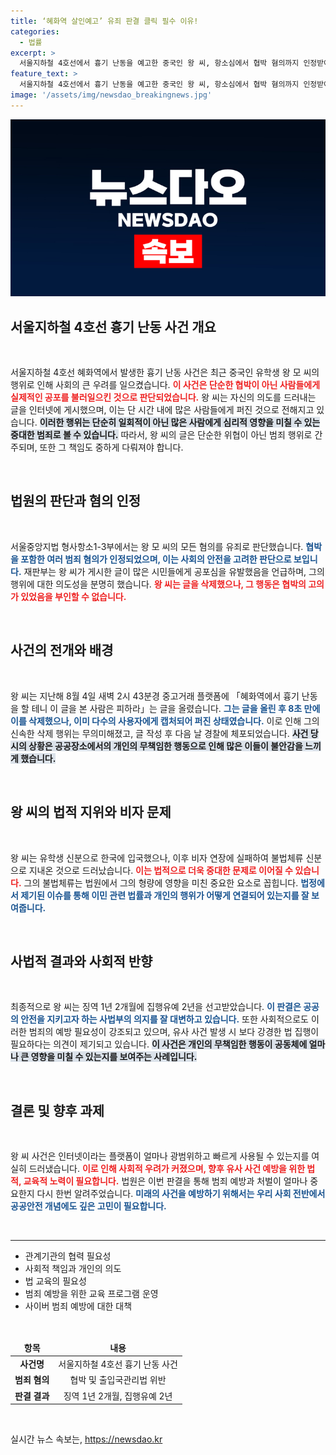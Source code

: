 ```yaml
---
title: ‘혜화역 살인예고’ 유죄 판결 클릭 필수 이유!
categories:
  - 법률
excerpt: >
  서울지하철 4호선에서 흉기 난동을 예고한 중국인 왕 씨, 항소심에서 협박 혐의까지 인정받아 징역형의 집행유예를 선고받았다! 8초 만에 삭제했지만, 그가 전한 공포는 여전히 깊은 여운을 남긴다.
feature_text: >
  서울지하철 4호선에서 흉기 난동을 예고한 중국인 왕 씨, 항소심에서 협박 혐의까지 인정받아 징역형의 집행유예를 선고받았다! 8초 만에 삭제했지만, 그가 전한 공포는 여전히 깊은 여운을 남긴다.
image: '/assets/img/newsdao_breakingnews.jpg'
---
```


<p><img src="/assets/img/newsdao_breakingnews.jpg" alt="koreaapp 속보" /></p>

<h2 data-ke-size="size26">서울지하철 4호선 흉기 난동 사건 개요</h2>

<p data-ke-size="size16">&nbsp;</p>

<p>서울지하철 4호선 혜화역에서 발생한 흉기 난동 사건은 최근 중국인 유학생 왕 모 씨의 행위로 인해 사회의 큰 우려를 일으켰습니다. <b><span style="color: #ee2323;">이 사건은 단순한 협박이 아닌 사람들에게 실제적인 공포를 불러일으킨 것으로 판단되었습니다.</span></b> 왕 씨는 자신의 의도를 드러내는 글을 인터넷에 게시했으며, 이는 단 시간 내에 많은 사람들에게 퍼진 것으로 전해지고 있습니다. <b><span style="background-color: #21538527;">이러한 행위는 단순히 일회적이 아닌 많은 사람에게 심리적 영향을 미칠 수 있는 중대한 범죄로 볼 수 있습니다.</span></b> 따라서, 왕 씨의 글은 단순한 위협이 아닌 범죄 행위로 간주되며, 또한 그 책임도 중하게 다뤄져야 합니다. </p>

<p data-ke-size="size16">&nbsp;</p>

<h2 data-ke-size="size26">법원의 판단과 혐의 인정</h2>

<p data-ke-size="size16">&nbsp;</p>

<p>서울중앙지법 형사항소1-3부에서는 왕 모 씨의 모든 혐의를 유죄로 판단했습니다. <b><span style="color: #1a5490;">협박을 포함한 여러 범죄 혐의가 인정되었으며, 이는 사회의 안전을 고려한 판단으로 보입니다.</span></b> 재판부는 왕 씨가 게시한 글이 많은 시민들에게 공포심을 유발했음을 언급하며, 그의 행위에 대한 의도성을 분명히 했습니다. <b><span style="color: #ee2323;">왕 씨는 글을 삭제했으나, 그 행동은 협박의 고의가 있었음을 부인할 수 없습니다.</span></b> </p>

<p data-ke-size="size16">&nbsp;</p>

<h2 data-ke-size="size26">사건의 전개와 배경</h2>

<p data-ke-size="size16">&nbsp;</p>

<p>왕 씨는 지난해 8월 4일 새벽 2시 43분경 중고거래 플랫폼에 「혜화역에서 흉기 난동을 할 테니 이 글을 본 사람은 피하라」는 글을 올렸습니다. <b><span style="color: #1a5490;">그는 글을 올린 후 8초 만에 이를 삭제했으나, 이미 다수의 사용자에게 캡처되어 퍼진 상태였습니다.</span></b> 이로 인해 그의 신속한 삭제 행위는 무의미해졌고, 글 작성 후 다음 날 경찰에 체포되었습니다. <b><span style="background-color: #21538527;">사건 당시의 상황은 공공장소에서의 개인의 무책임한 행동으로 인해 많은 이들이 불안감을 느끼게 했습니다.</span></b> </p>

<p data-ke-size="size16">&nbsp;</p>

<h2 data-ke-size="size26">왕 씨의 법적 지위와 비자 문제</h2>

<p data-ke-size="size16">&nbsp;</p>

<p>왕 씨는 유학생 신분으로 한국에 입국했으나, 이후 비자 연장에 실패하여 불법체류 신분으로 지내온 것으로 드러났습니다. <b><span style="color: #ee2323;">이는 법적으로 더욱 중대한 문제로 이어질 수 있습니다.</span></b> 그의 불법체류는 법원에서 그의 형량에 영향을 미친 중요한 요소로 꼽힙니다. <b><span style="color: #1a5490;">법정에서 제기된 이슈를 통해 이민 관련 법률과 개인의 행위가 어떻게 연결되어 있는지를 잘 보여줍니다.</span></b> </p>

<p data-ke-size="size16">&nbsp;</p>

<h2 data-ke-size="size26">사법적 결과와 사회적 반향</h2>

<p data-ke-size="size16">&nbsp;</p>

<p>최종적으로 왕 씨는 징역 1년 2개월에 집행유예 2년을 선고받았습니다. <b><span style="color: #1a5490;">이 판결은 공공의 안전을 지키고자 하는 사법부의 의지를 잘 대변하고 있습니다.</span></b> 또한 사회적으로도 이러한 범죄의 예방 필요성이 강조되고 있으며, 유사 사건 발생 시 보다 강경한 법 집행이 필요하다는 의견이 제기되고 있습니다. <b><span style="background-color: #21538527;">이 사건은 개인의 무책임한 행동이 공동체에 얼마나 큰 영향을 미칠 수 있는지를 보여주는 사례입니다.</span></b> </p>

<p data-ke-size="size16">&nbsp;</p>

<h2 data-ke-size="size26">결론 및 향후 과제</h2>

<p data-ke-size="size16">&nbsp;</p>

<p>왕 씨 사건은 인터넷이라는 플랫폼이 얼마나 광범위하고 빠르게 사용될 수 있는지를 여실히 드러냈습니다. <b><span style="color: #ee2323;">이로 인해 사회적 우려가 커졌으며, 향후 유사 사건 예방을 위한 법적, 교육적 노력이 필요합니다.</span></b> 법원은 이번 판결을 통해 범죄 예방과 처벌이 얼마나 중요한지 다시 한번 알려주었습니다. <b><span style="color: #1a5490;">미래의 사건을 예방하기 위해서는 우리 사회 전반에서 공공안전 개념에도 깊은 고민이 필요합니다.</span></b> </p>

<p data-ke-size="size16">&nbsp;</p>

<hr>

<ul>
  <li>관계기관의 협력 필요성</li>
  <li>사회적 책임과 개인의 의도</li>
  <li>법 교육의 필요성</li>
  <li>범죄 예방을 위한 교육 프로그램 운영</li>
  <li>사이버 범죄 예방에 대한 대책</li>
</ul>

<p data-ke-size="size16">&nbsp;</p> 

<table style="width: 100%;">
  <thead>
    <tr>
      <td style="text-align: center; height: 17px;"><b>항목</b></td>
      <td style="text-align: center; height: 17px;"><b>내용</b></td>
    </tr>
  </thead>
  <tbody>
    <tr>
      <td style="text-align: center; height: 17px;"><b>사건명</b></td>
      <td style="text-align: center; height: 17px;">서울지하철 4호선 흉기 난동 사건</td>
    </tr>
    <tr>
      <td style="text-align: center; height: 17px;"><b>범죄 혐의</b></td>
      <td style="text-align: center; height: 17px;">협박 및 출입국관리법 위반</td>
    </tr>
    <tr>
      <td style="text-align: center; height: 17px;"><b>판결 결과</b></td>
      <td style="text-align: center; height: 17px;">징역 1년 2개월, 집행유예 2년</td>
    </tr>
  </tbody>
</table>

<p data-ke-size="size16">&nbsp;</p>
실시간 뉴스 속보는, <a href="https://newsdao.kr" rel="dofollow">https://newsdao.kr</a>


